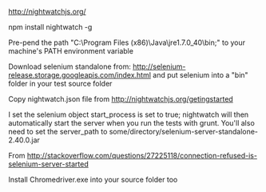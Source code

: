 http://nightwatchjs.org/

npm install nightwatch -g

Pre-pend the path "C:\Program Files (x86)\Java\jre1.7.0_40\bin;" to your machine's PATH environment variable

Download selenium standalone from: http://selenium-release.storage.googleapis.com/index.html and put selenium into a "bin" folder in your test source folder

Copy nightwatch.json file from http://nightwatchjs.org/getingstarted

I set the selenium object start_process is set to true; nightwatch will then automatically start the server when you run the tests with grunt. You'll also need to set the server_path to some/directory/selenium-server-standalone-2.40.0.jar

From <http://stackoverflow.com/questions/27225118/connection-refused-is-selenium-server-started> 

Install Chromedriver.exe into your source folder too
